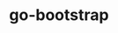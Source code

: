 ---
title: "go-bootstrap"
layout: cache
categories: [package, develop-2025-04-20]
meta: {"compilers": ["none"], "num_specs": 4, "num_specs_by_stack": {"developer-tools-aarch64-linux-gnu": 1, "developer-tools-darwin": 1, "developer-tools-x86_64_v3-linux-gnu": 1, "hep": 1, "root": 4}, "oss": ["centos7", "rhel8", "sequoia", "ubuntu22.04"], "platforms": ["darwin", "linux"], "stacks": ["developer-tools-aarch64-linux-gnu", "developer-tools-darwin", "developer-tools-x86_64_v3-linux-gnu", "hep", "root"], "targets": ["aarch64", "x86_64_v3"], "versions": ["1.22.12"]}
spec_details: [{"compiler": "none", "hash": "bcsik5rsnegxgfoy3kw6htidlh65xj2p", "os": "sequoia", "platform": "darwin", "size": "-", "stacks": ["developer-tools-darwin", "root"], "target": "aarch64", "variants": ["build_system=generic"], "versions": ["1.22.12"]}, {"compiler": "none", "hash": "dnsdgfmhm7ms6xe3qurp2y7jflk5zzzt", "os": "ubuntu22.04", "platform": "linux", "size": "-", "stacks": ["hep", "root"], "target": "x86_64_v3", "variants": ["build_system=generic"], "versions": ["1.22.12"]}, {"compiler": "none", "hash": "huhvmzyijbod5qagz7qhh7noq4rzoomm", "os": "rhel8", "platform": "linux", "size": "-", "stacks": ["developer-tools-aarch64-linux-gnu", "root"], "target": "aarch64", "variants": ["build_system=generic"], "versions": ["1.22.12"]}, {"compiler": "none", "hash": "llf3hnllfmuwm7hf5kkznd4lljl4yfjg", "os": "centos7", "platform": "linux", "size": "-", "stacks": ["developer-tools-x86_64_v3-linux-gnu", "root"], "target": "x86_64_v3", "variants": ["build_system=generic"], "versions": ["1.22.12"]}]
---
